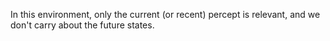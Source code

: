 In this environment, only the current (or recent) percept is relevant, and we don't carry about the future states.